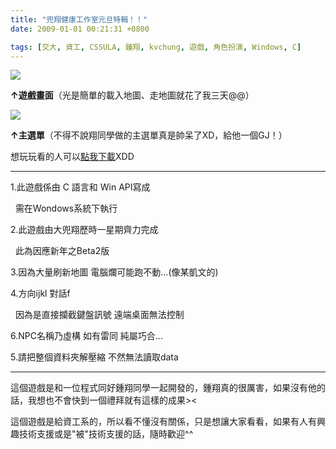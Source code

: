 ```yaml
---
title: "兜翔健康工作室元旦特輯！！"
date: 2009-01-01 00:21:31 +0800

tags: [交大, 資工, CSSULA, 鍾翔, kvchung, 遊戲, 角色扮演, Windows, C]
---
```


![](/images/slum-area/103_0.jpg)


**&uarr;遊戲畫面**（光是簡單的載入地圖、走地圖就花了我三天@@）


![](/images/slum-area/104_1.jpg)


**&uarr;主選單**（不得不說翔同學做的主選單真是帥呆了XD，給他一個GJ！）



想玩玩看的人可以<a href="http://tinyurl.com/7mm9f5">點我下載</a>XDD



----------------------------------



1.此遊戲係由 C 語言和 Win API寫成

&nbsp; 需在Wondows系統下執行

2.此遊戲由大兜翔歷時一星期齊力完成

&nbsp; 此為因應新年之Beta2版

3.因為大量刷新地圖 電腦爛可能跑不動...(像某凱文的)

4.方向ijkl 對話f

&nbsp; 因為是直接攔截鍵盤訊號 遠端桌面無法控制

6.NPC名稱乃虛構 如有雷同 純屬巧合...

5.請把整個資料夾解壓縮 不然無法讀取data



----------------------------------



這個遊戲是和一位程式同好鍾翔同學一起開發的，鍾翔真的很厲害，如果沒有他的話，我想也不會快到一個禮拜就有這樣的成果&gt;&lt;



這個遊戲是給資工系的，所以看不懂沒有關係，只是想讓大家看看，如果有人有興趣技術支援或是"被"技術支援的話，隨時歡迎^^


